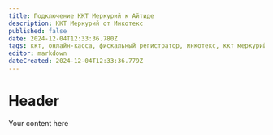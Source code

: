 ```yaml
---
title: Подключение ККТ Меркурий к Айтиде
description: ККТ Меркурий от Инкотекс
published: false
date: 2024-12-04T12:33:36.780Z
tags: ккт, онлайн-касса, фискальный регистратор, инкотекс, ккт меркурий
editor: markdown
dateCreated: 2024-12-04T12:33:36.779Z
---
```


# Header
Your content here